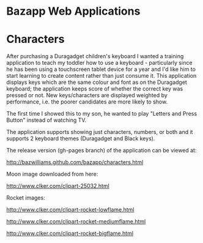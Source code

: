 Bazapp Web Applications
=======================

Characters
==========

After purchasing a Duragadget children's keyboard I wanted a training application to teach my toddler how to use a keyboard - particularly since he has been using a touchscreen tablet device for a year and I'd like him to start learning to create content rather than just consume it. This application displays keys which are the same colour and font as on the Duragadget keyboard; the application keeps score of whether the correct key was pressed or not. New keys/characters are displayed weighted by performance, i.e. the poorer candidates are more likely to show. 

The first time I showed this to my son, he wanted to play "Letters and Press Button" instead of watching TV. 

The application supports showing just characters, numbers, or both and it supports 2 keyboard themes (Duragadget and Black keys). 

The release version (gh-pages branch) of the application can be viewed at:

http://bazwilliams.github.com/bazapp/characters.html

Moon image downloaded from here: 

http://www.clker.com/clipart-25032.html

Rocket images:

http://www.clker.com/clipart-rocket-lowflame.html

http://www.clker.com/clipart-rocket-mediumflame.html

http://www.clker.com/clipart-rocket-bigflame.html
